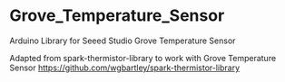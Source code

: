 # Grove_Temperature_Sensor
Arduino Library for Seeed Studio Grove Temperature Sensor

Adapted from spark-thermistor-library to work with Grove Temperature Sensor
https://github.com/wgbartley/spark-thermistor-library

